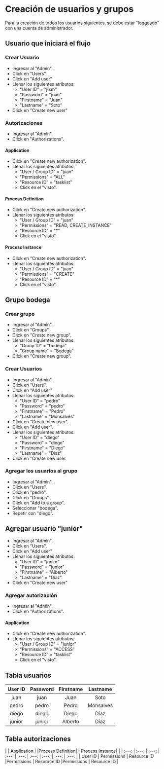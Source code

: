 # Creación de usuarios y grupos
Para la creación de todos los usuarios siguientes, se debe estar "loggeado" con una cuenta de administrador.

## Usuario que iniciará el flujo
### Crear Usuario
- Ingresar al "Admin".
- Click en "Users".
- Click en "Add user"
- Llenar los siguientes atributos:
  - "User ID" = "juan"
  - "Password" = "juan"
  - "Firstname" = "Juan"
  - "Lastname" = "Soto"
- Click en "Create new user"
### Autorizaciones
- Ingresar al "Admin".
- Click en "Authorizations".

#### Application
- Click en "Create new authorization".
- Llenar los siguientes atributos:
  - "User / Group ID" = "juan"
  - "Permissions" = "ALL"
  - "Resource ID" = "tasklist"
  - Click en el "visto".
#### Process Definition
- Click en "Create new authorization".
- Llenar los siguientes atributos:
  - "User / Group ID" = "juan"
  - "Permissions" = "READ, CREATE_INSTANCE"
  - "Resource ID" = "*"
  - Click en el "visto".
#### Process Instance
- Click en "Create new authorization".
- Llenar los siguientes atributos:
  - "User / Group ID" = "juan"
  - "Permissions" = "CREATE"
  - "Resource ID" = "*"
  - Click en el "visto".
  
## Grupo bodega
### Crear grupo
- Ingresar al "Admin".
- Click en "Groups".
- Click en "Create new group".
- Llenar los siguientes atributos:
  - "Group ID" = "bodega"
  - "Group name" = "Bodega"
- Click en "Create new group".
### Crear Usuarios
- Ingresar al "Admin".
- Click en "Users".
- Click en "Add user"
- Llenar los siguientes atributos:
  - "User ID" = "pedro"
  - "Password" = "pedro"
  - "Firstname" = "Pedro"
  - "Lastname" = "Monsalves"
- Click en "Create new user".
- Click en "Add user".
- Llenar los siguientes atributos:
  - "User ID" = "diego"
  - "Password" = "diego"
  - "Firstname" = "Diego"
  - "Lastname" = "Díaz"
- Click en "Create new user.
### Agregar los usuarios al grupo
- Ingresar al "Admin".
- Click en "Users".
- Click en "pedro".
- Click en "Groups".
- Click en "Add to a group".
- Seleccionar "bodega".
- Repetir con "diego".
## Agregar usuario "junior"
- Ingresar al "Admin".
- Click en "Users".
- Click en "Add user"
- Llenar los siguientes atributos:
  - "User ID" = "junior"
  - "Password" = "junior"
  - "Firstname" = "Alberto"
  - "Lastname" = "Díaz"
- Click en "Create new user"
### Agregar autorización
- Ingresar al "Admin".
- Click en "Authorizations".

#### Application
- Click en "Create new authorization".
- Llenar los siguientes atributos:
  - "User / Group ID" = "junior"
  - "Permissions" = "ACCESS"
  - "Resource ID" = "tasklist"
  - Click en el "visto".


## Tabla usuarios

| User ID | Password | Firstname | Lastname  |
| :---:   | :---:    | :---:     | :---:     |
| juan    | juan     | Juan      | Soto      |
| pedro   | pedro    | Pedro     | Monsalves |
| diego   | diego    | Diego     | Díaz      |
| junior  | junior   | Alberto   | Díaz      |


## Tabla autorizaciones
|   | Application |             |Process Definition|             | Process Instance|             |
| :---:       | :---:       | :---:       | :---:              | :---:       | :---:       | :---:            | :---:       | :---:       |
| User ID     | Permissions | Resource ID |Permissions | Resource ID |Permissions | Resource ID |
